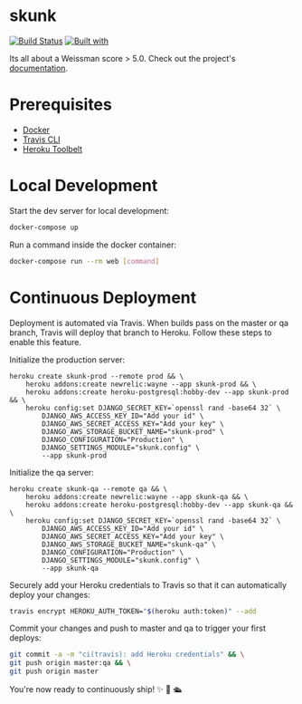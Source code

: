 # skunk

[![Build Status](https://travis-ci.org/cosmocochrane1/skunk.svg?branch=master)](https://travis-ci.org/cosmocochrane1/skunk)
[![Built with](https://img.shields.io/badge/Built_with-Cookiecutter_Django_Rest-F7B633.svg)](https://github.com/agconti/cookiecutter-django-rest)

Its all about a Weissman score > 5.0. Check out the project's [documentation](http://cosmocochrane1.github.io/skunk/).

# Prerequisites

- [Docker](https://docs.docker.com/docker-for-mac/install/)  
- [Travis CLI](http://blog.travis-ci.com/2013-01-14-new-client/)
- [Heroku Toolbelt](https://toolbelt.heroku.com/)

# Local Development

Start the dev server for local development:
```bash
docker-compose up
```

Run a command inside the docker container:

```bash
docker-compose run --rm web [command]
```

# Continuous Deployment

Deployment is automated via Travis. When builds pass on the master or qa branch, Travis will deploy that branch to Heroku. Follow these steps to enable this feature.

Initialize the production server:

```
heroku create skunk-prod --remote prod && \
    heroku addons:create newrelic:wayne --app skunk-prod && \
    heroku addons:create heroku-postgresql:hobby-dev --app skunk-prod && \
    heroku config:set DJANGO_SECRET_KEY=`openssl rand -base64 32` \
        DJANGO_AWS_ACCESS_KEY_ID="Add your id" \
        DJANGO_AWS_SECRET_ACCESS_KEY="Add your key" \
        DJANGO_AWS_STORAGE_BUCKET_NAME="skunk-prod" \
        DJANGO_CONFIGURATION="Production" \
        DJANGO_SETTINGS_MODULE="skunk.config" \
        --app skunk-prod
```

Initialize the qa server:

```
heroku create skunk-qa --remote qa && \
    heroku addons:create newrelic:wayne --app skunk-qa && \
    heroku addons:create heroku-postgresql:hobby-dev --app skunk-qa && \
    heroku config:set DJANGO_SECRET_KEY=`openssl rand -base64 32` \
        DJANGO_AWS_ACCESS_KEY_ID="Add your id" \
        DJANGO_AWS_SECRET_ACCESS_KEY="Add your key" \
        DJANGO_AWS_STORAGE_BUCKET_NAME="skunk-qa" \
        DJANGO_CONFIGURATION="Production" \
        DJANGO_SETTINGS_MODULE="skunk.config" \
        --app skunk-qa
```

Securely add your Heroku credentials to Travis so that it can automatically deploy your changes:

```bash
travis encrypt HEROKU_AUTH_TOKEN="$(heroku auth:token)" --add
```

Commit your changes and push to master and qa to trigger your first deploys:

```bash
git commit -a -m "ci(travis): add Heroku credentials" && \
git push origin master:qa && \
git push origin master
```

You're now ready to continuously ship! ✨ 💅 🛳
